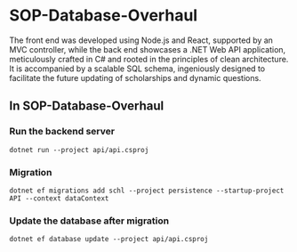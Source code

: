 # SOP-Database-Overhaul
The front end was developed using Node.js and React, supported by an MVC controller, while the back end showcases a .NET Web API application, meticulously crafted in C# and rooted in the principles of clean architecture. It is accompanied by a scalable SQL schema, ingeniously designed to facilitate the future updating of scholarships and dynamic questions.

## In SOP-Database-Overhaul

### Run the backend server
 `dotnet run --project api/api.csproj`

### Migration
 `dotnet ef migrations add schl --project persistence --startup-project API --context dataContext`

### Update the database after migration
 `dotnet ef database update --project api/api.csproj`
